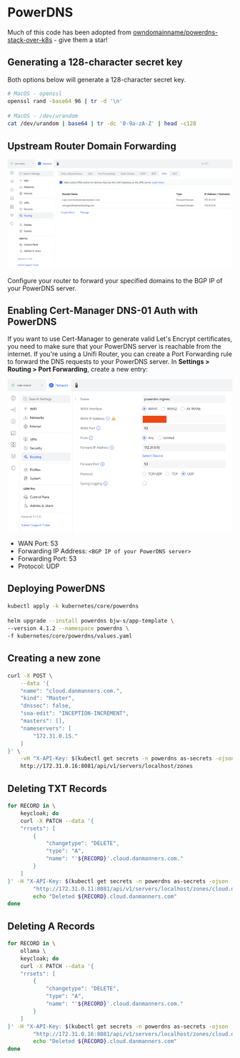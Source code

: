# PowerDNS

Much of this code has been adopted from [owndomainname/powerdns-stack-over-k8s](https://github.com/owndomainhome/powerdns-stack-over-k8s/tree/main) - give them a star!

## Generating a 128-character secret key

Both options below will generate a 128-character secret key.

```bash
# MacOS - openssl
openssl rand -base64 96 | tr -d '\n'

# MacOS - /dev/urandom
cat /dev/urandom | base64 | tr -dc '0-9a-zA-Z' | head -c128
```

## Upstream Router Domain Forwarding

![image](unifi-dns-settings.png)

Configure your router to forward your specified domains to the BGP IP of your PowerDNS server.

## Enabling Cert-Manager DNS-01 Auth with PowerDNS

If you want to use Cert-Manager to generate valid Let's Encrypt certificates, you need to make sure that your PowerDNS server is reachable from the internet. If you're using a Unifi Router, you can create a Port Forwarding rule to forward the DNS requests to your PowerDNS server. In **Settings > Routing > Port Forwarding**, create a new entry:

![image](unifi-dns-nat.png)

- WAN Port: 53
- Forwarding IP Address: `<BGP IP of your PowerDNS server>`
- Forwarding Port: 53
- Protocol: UDP

## Deploying PowerDNS

```bash
kubectl apply -k kubernetes/core/powerdns

helm upgrade --install powerdns bjw-s/app-template \
--version 4.1.2 --namespace powerdns \
-f kubernetes/core/powerdns/values.yaml
```

## Creating a new zone

```bash
curl -X POST \
    --data '{
    "name": "cloud.danmanners.com.",
    "kind": "Master",
    "dnssec": false,
    "soa-edit": "INCEPTION-INCREMENT",
    "masters": [],
    "nameservers": [
        "172.31.0.15."
    ]
}' \
    -vH "X-API-Key: $(kubectl get secrets -n powerdns as-secrets -ojson | jq -r '.data."api-key"|@base64d')" \
    http://172.31.0.16:8081/api/v1/servers/localhost/zones
```

## Deleting TXT Records

```bash
for RECORD in \
    keycloak; do
    curl -X PATCH --data '{
    "rrsets": [
        {
            "changetype": "DELETE",
            "type": "A",
            "name": "'${RECORD}'.cloud.danmanners.com."
        }
    ]
}' -H "X-API-Key: $(kubectl get secrets -n powerdns as-secrets -ojson | jq -r '.data."api-key"|@base64d')" \
        "http://172.31.0.11:8081/api/v1/servers/localhost/zones/cloud.danmanners.com"
        echo "Deleted ${RECORD}.cloud.danmanners.com"
done
```

## Deleting A Records

```bash
for RECORD in \
    ollama \
    keycloak; do
    curl -X PATCH --data '{
    "rrsets": [
        {
            "changetype": "DELETE",
            "type": "A",
            "name": "'${RECORD}'.cloud.danmanners.com."
        }
    ]
}' -H "X-API-Key: $(kubectl get secrets -n powerdns as-secrets -ojson | jq -r '.data."api-key"|@base64d')" \
        "http://172.31.0.16:8081/api/v1/servers/localhost/zones/cloud.danmanners.com"
        echo "Deleted ${RECORD}.cloud.danmanners.com"
done
```
